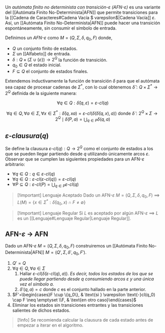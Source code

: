 Un *autómata finito no determinista con transición-$\varepsilon$ (AFN-$\varepsilon$)* es una variante del [[Autómata Finito No-Determinista|AFN]] que permite transiciones para la [[Cadena de Caracteres#Cadena Vacía $ varepsilon$|Cadena Vacía]] $\varepsilon$. Así, un [[Autómata Finito No-Determinista|AFN]] puede hacer una transición espontáneamente, sin consumir el símbolo de entrada.

Definimos un *AFN-$\varepsilon$* como $M=(Q,\Sigma,\delta, q_0, F)$ donde,
- $Q$ un conjunto finito de estados.
- $\Sigma$ un  [[Alfabeto]] de entrada.
- $\delta : Q \times (\Sigma \cup \{ \varepsilon \}) \rightarrow 2^Q$ la función de transición.
- $q_0 \in Q$ el estado inicial.
- $F \subseteq Q$ el conjunto de estados finales.

Extendemos inductivamente la función de transición $\delta$ para que el autómata sea capaz de procesar cadenas de $\Sigma^\ast$, con lo cual obtenemos $\hat{\delta} : Q \times \Sigma^\ast \rightarrow 2^Q$ definida de la siguiente manera:

$$
\forall q \in Q : \hat{\delta}(q, \varepsilon) = \varepsilon \text{-}cl(q)
$$

$$
\forall q \in Q, \forall a \in \Sigma, \forall x \in \Sigma^\ast : \hat{\delta}(q, xa) = \varepsilon \text{-}cl(\tilde{\delta}(\hat{\delta}(q,x),a)) \text{ donde } \tilde{\delta} : 2^Q \times \Sigma \rightarrow 2^Q \mid \tilde{\delta}(P, a) = \bigcup_{q \in P}\delta(q, a)
$$

## $\varepsilon \text{-} clausura(q)$
Se define la clausura $\varepsilon \text{-} cl(q) : Q \rightarrow 2^Q$ como el conjunto de estados a los que se pueden llegar partiendo desde $q$ utilizando únicamente arcos $\varepsilon$. Observar que se cumplen las siguientes propiedades para un AFN-$\varepsilon$ arbitrario:
- $\forall q \in Q : q \in \varepsilon \text{-}cl(q)$
- $\forall q \in Q : \varepsilon \text{-}cl(\varepsilon \text{-}cl(q)) = \varepsilon \text{-}cl(q)$
- $\forall P \subseteq Q : \varepsilon \text{-}cl(P) = \bigcup_{q \in P}\varepsilon \text{-}cl(q)$

>[!important] Lenguaje Aceptado
>Dado un AFN-$\varepsilon$ $M=(Q,\Sigma,\delta, q_0, F)$  $\implies$  $L(M) = \{ x \in \Sigma^\ast : \hat{\delta}(q_0, x) \cap F \neq \emptyset \}$

>[!important] Lenguaje Regular
>Si $L$ es aceptado por algún AFN-$\varepsilon$ $\implies$ $L$ es un [[Lenguaje#Lenguaje Regular|Lenguaje Regular]].

## AFN-$\varepsilon$ $\rightarrow$ AFN
Dado un AFN-$\varepsilon$  $M=(Q,\Sigma,\delta, q_0, F)$ construiremos un [[Autómata Finito No-Determinista|AFN]] $M=(Q', \Sigma, \delta', q_0, F')$.

1. $Q'=Q$
2.  $\forall q \in Q, \forall a \in \Sigma$
	1. Hallar $\varepsilon \text{-}cl(\tilde{\delta}(\varepsilon \text{-}cl(q), a))$. *Es decir, todos los estados de los que se puede llegar partiendo desde $q$ consumiendo arcos $\varepsilon$ y una única vez el símbolo $a$.*
	2. $\delta'(q, a) = c$ donde $c$ es el conjunto hallado en la parte anterior.
3. $F'=\begin{cases}F \cup \{q_0\},  & \text{si } \varepsilon \text{-}cl(q_0) \cap F \neq \emptyset \\F, & \text{en otro caso}\end{cases}$
4. Eliminar los estados sin transiciones entrantes y las transiciones salientes de dichos estados.

>[!info] 
> Se recomienda calcular la clausura de cada estado antes de empezar a iterar en el algoritmo.
